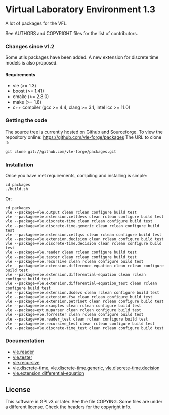 Virtual Laboratory Environment 1.3
==================================

A lot of packages for the VFL.

See AUTHORS and COPYRIGHT files for the list of contributors.

### Changes since v1.2

Some utils packages have been added.
A new extension for discrete time models is also proposed.

#### Requirements

* vle (>= 1.3)
* boost (>= 1.41)
* cmake (>= 2.8.0)
* make (>= 1.8)
* c++ compiler (gcc >= 4.4, clang >= 3.1, intel icc >= 11.0)

### Getting the code

The source tree is currently hosted on Github and Sourceforge. To view the
repository online: https://github.com/vle-forge/packages The URL to clone it:

    git clone git://github.com/vle-forge/packages.git

### Installation

Once you have met requirements, compiling and installing is simple:

    cd packages
    ./build.sh

Or:

    cd packages
    vle --package=vle.output clean rclean configure build test
    vle --package=vle.extension.celldevs clean rclean configure build test
    vle --package=vle.discrete-time clean rclean configure build test
    vle --package=vle.discrete-time.generic clean rclean configure build test
    vle --package=vle.extension.cellqss clean rclean configure build test
    vle --package=vle.extension.decision clean rclean configure build test
    vle --package=vle.discrete-time.decision clean rclean configure build test
    vle --package=vle.reader clean rclean configure build test
    vle --package=vle.tester clean rclean configure build test
    vle --package=vle.recursive clean rclean configure build test
    vle --package=vle.extension.difference-equation clean rclean configure build test
    vle --package=vle.extension.differential-equation clean rclean configure build test
    vle --package=vle.extension.differential-equation_test clean rclean configure build test
    vle --package=vle.extension.dsdevs clean rclean configure build test
    vle --package=vle.extension.fsa clean rclean configure build test
    vle --package=vle.extension.petrinet clean rclean configure build test
    vle --package=vle.examples clean rclean configure build test
    vle --package=ext.muparser clean rclean configure build test
    vle --package=vle.forrester clean rclean configure build test
    vle --package=vle.reader_test clean rclean configure build test
    vle --package=vle.recursive_test clean rclean configure build test
    vle --package=vle.discrete-time_test clean rclean configure build test

### Documentation

* [vle.reader](docs_markdown/vle.reader.md)
* [vle.tester](docs_markdown/vle.tester.md)
* [vle.recursive](docs_markdown/vle.recursive.md)
* [vle.discrete-time, vle.discrete-time.generic, vle.discrete-time.decision](docs_markdown/vle.discrete-time.md)
* [vle.extension.differential-equation](docs_markdown/vle.extension.differential-equation.md)

## License

This software in GPLv3 or later. See the file COPYING. Some files are under a
different license. Check the headers for the copyright info.
